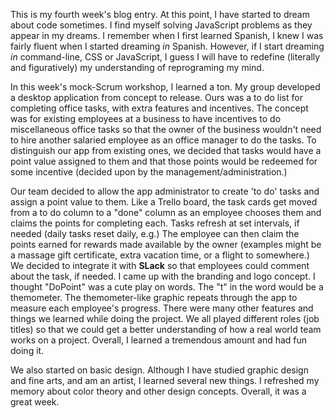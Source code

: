 

This is my fourth week's blog entry.  At this point, I have started to dream about code sometimes.  I find myself solving JavaScript problems as they appear in my dreams.  I remember when I first learned Spanish, I knew I was fairly fluent when I started dreaming *in* Spanish.  However, if I start dreaming *in* command-line, CSS or JavaScript, I guess I will have to redefine (literally and figuratively) my understanding of reprograming my mind.  

In this week's mock-Scrum workshop, I learned a ton.  My group developed a desktop application from concept to release.  Ours was a to do list for completing office tasks, with extra features and incentives.  The concept was for existing employees at a business to have incentives to do miscellaneous office tasks so that the owner of the business wouldn't need to hire another salaried employee as an office manager to do the tasks.  To distinguish our app from existing ones, we decided that tasks would have a point value assigned to them and that those points would be redeemed for some incentive (decided upon by the management/administration.)

Our team decided to allow the app administrator to create 'to do' tasks and assign a point value to them.  Like a Trello board, the task cards get moved from a to do column to a "done" column as an employee chooses them and claims the points for completing each.  Tasks refresh at set intervals, if needed (daily tasks reset daily, e.g.)  The employee can then claim the points earned for rewards made available by the owner (examples might be a massage gift certificate, extra vacation time, or a flight to somewhere.)  We decided to integrate it with **SLack** so that employees could comment about the task, if needed.  I came up with the branding and logo concept. I thought "DoPoint" was a cute play on words.  The "t" in the word would be a themometer.  The themometer-like graphic repeats through the app to measure each employee's progress.  There were many other features and things we learned while doing the project.  We all played different roles (job titles) so that we could get a better understanding of how a real world team works on a project.  Overall, I learned a tremendous amount and had fun doing it. 

We also started on basic design.  Although I have studied graphic design and fine arts, and am an artist, I learned several new things.  I refreshed my memory about color theory and other design concepts.  Overall, it was a great week. 